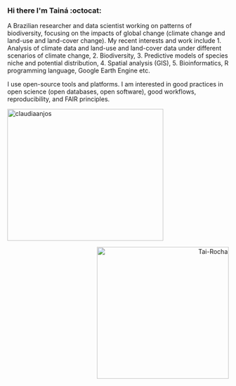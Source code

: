 ### Hi there I'm Tainá :octocat:


A Brazilian researcher and data scientist working on patterns of biodiversity, focusing on the impacts of global change (climate change and land-use and land-cover change). My recent interests and work include 1. Analysis of climate data and land-use and land-cover data under different scenarios of climate change, 2. Biodiversity, 3. Predictive models of species niche and potential distribution, 4. Spatial analysis (GIS), 5. Bioinformatics, R programming language, Google Earth Engine etc.

I use open-source tools and platforms. I am interested in good practices in open science (open databases, open software), good workflows, reproducibility, and FAIR principles.
<p align="left">
    <img src="https://github-readme-stats.vercel.app/api?username=Tai-Rocha&theme=dracula" alt="claudiaanjos" height="300" width="355">
</p>

<p align="right">
    <img src="https://github-readme-stats.vercel.app/api/top-langs/?username=Tai-Rocha&layout=compact&langs_count=16&theme=dracula&hide=Jupyter%20Notebook,Shell,Handlebars" alt="Tai-Rocha" height="300" width="300">
</p>
<br>
<br>





<!--
**Tai-Rocha/Tai-Rocha** is a ✨ _special_ ✨ repository because its `README.md` (this file) appears on your GitHub profile.

Here are some ideas to get you started:

- 🔭 I’m currently working on ...
- 🌱 I’m currently learning ...
- 👯 I’m looking to collaborate on ...
- 🤔 I’m looking for help with ...
- 💬 Ask me about ...
- 📫 How to reach me: ...
- 😄 Pronouns: ...
- ⚡ Fun fact: ...
-->
